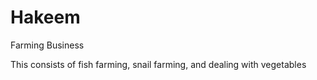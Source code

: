 # Hakeem
Farming Business 

This consists of fish farming, snail farming, and dealing with vegetables 
